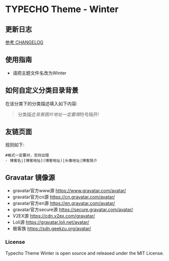 # TYPECHO Theme - Winter

## 更新日志
[参考 CHANGELOG](./CHANGELOG.md)

## 使用指南
* 请把主题文件名改为Winter

## 如何自定义分类目录背景
在该分类下的分类描述填入如下内容:
> 分类描述$背景图片地址
> 一定要用$符号隔开!
> 
## 友链页面
规则如下:
```
#格式一定要对，否则出错
- 博客名|[博客地址](博客地址)|头像地址|博客简介
```
## Gravatar 镜像源
- gravatar官方www源 https://www.gravatar.com/avatar/
- gravatar官方cn源 https://cn.gravatar.com/avatar/
- gravatar官方en源 https://en.gravatar.com/avatar/
- gravatar官方secure源 https://secure.gravatar.com/avatar/
- V2EX源 https://cdn.v2ex.com/gravatar/
- Loli源 https://gravatar.loli.net/avatar/
- 极客族 https://sdn.geekzu.org/avatar/

### License
Typecho Theme Winter is open source and released under the MIT License.
